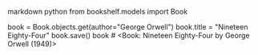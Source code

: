 
markdown
python
from bookshelf.models import Book

book = Book.objects.get(author="George Orwell")
book.title = "Nineteen Eighty-Four"
book.save()
book  # <Book: Nineteen Eighty-Four by George Orwell (1949)>